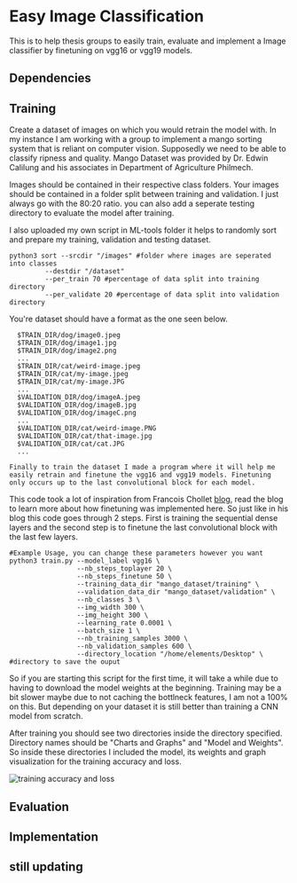 

# Easy Image Classification

This is to help thesis groups to easily train, evaluate and implement a Image classifier by finetuning on vgg16 or vgg19 models.

## Dependencies

## Training

Create a dataset of images on which you would retrain the model with. In my instance I am working with a group to implement a mango sorting system that is reliant on computer vision. Supposedly we need to be able to classify ripness and quality. Mango Dataset was provided by Dr. Edwin Calilung and his associates in Department of Agriculture Philmech. 

Images should be contained in their respective class folders.
Your images should be contained in a folder split between training and validation. I just always go with the 80:20 ratio. you can also add a seperate testing directory to evaluate the model after training. 

I also uploaded my own script in ML-tools folder it helps to randomly sort and prepare my training, validation and testing dataset.

```shell
python3 sort --srcdir "/images" #folder where images are seperated into classes
	     --destdir "/dataset" 
	     --per_train 70 #percentage of data split into training directory
	     --per_validate 20 #percentage of data split into validation directory
```
You're dataset should have a format as the one seen below.

```shell
  $TRAIN_DIR/dog/image0.jpeg
  $TRAIN_DIR/dog/image1.jpg
  $TRAIN_DIR/dog/image2.png
  ...
  $TRAIN_DIR/cat/weird-image.jpeg
  $TRAIN_DIR/cat/my-image.jpeg
  $TRAIN_DIR/cat/my-image.JPG
  ...
  $VALIDATION_DIR/dog/imageA.jpeg
  $VALIDATION_DIR/dog/imageB.jpg
  $VALIDATION_DIR/dog/imageC.png
  ...
  $VALIDATION_DIR/cat/weird-image.PNG
  $VALIDATION_DIR/cat/that-image.jpg
  $VALIDATION_DIR/cat/cat.JPG
  ...
```
	Finally to train the dataset I made a program where it will help me easily retrain and finetune the vgg16 and vgg19 models. Finetuning only occurs up to the last convolutional block for each model. 
This code took a lot of inspiration from Francois Chollet [blog](https://blog.keras.io/building-powerful-image-classification-models-using-very-little-data.html), read the blog to learn more about how finetuning was implemented here. So just like in his blog this code goes through 2 steps. First is training the sequential dense layers and the second step is to finetune the last convolutional block with the last few layers.    

```shell
#Example Usage, you can change these parameters however you want
python3 train.py --model_label vgg16 \ 
		     	 --nb_steps_toplayer 20 \ 
		     	 --nb_steps_finetune 50 \
		     	 --training_data_dir "mango_dataset/training" \
		     	 --validation_data_dir "mango_dataset/validation" \
		     	 --nb_classes 3 \
		     	 --img_width 300 \
		     	 --img_height 300 \
		     	 --learning_rate 0.0001 \
		     	 --batch_size 1 \
		     	 --nb_training_samples 3000 \
		         --nb_validation_samples 600 \
		         --directory_location "/home/elements/Desktop" \ #directory to save the ouput
```
So if you are starting this script for the first time, it will take a while due to having to download the model weights at the beginning. Training may be a bit slower maybe due to not caching the bottlneck features, I am not a 100% on this. But depending on your dataset it is still better than training a CNN model from scratch.

After training you should see two directories inside the directory specified. Directory names should be "Charts and Graphs" and "Model and Weights". So inside these directories I included the model, its weights and graph visualization for the training accuracy and loss. 

![training accuracy and loss](https://github.com/ryanliwag/Easy-Image-Classification/blob/master/images/model_training.png)

## Evaluation



## Implementation

## still updating

